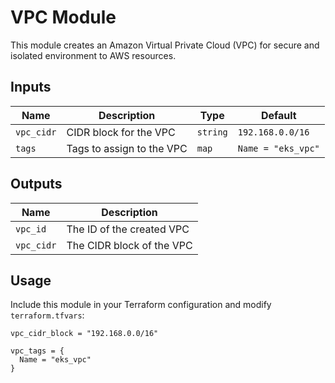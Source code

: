 # VPC Module

This module creates an Amazon Virtual Private Cloud (VPC) for secure and isolated environment to AWS resources.

## Inputs

| Name              | Description                  | Type      | Default             |
|-------------------|------------------------------|-----------|---------------------|
| `vpc_cidr`        | CIDR block for the VPC       | `string`  | `192.168.0.0/16`    |
| `tags`            | Tags to assign to the VPC    | `map`     | `Name = "eks_vpc"`  |

## Outputs

| Name           | Description                    |
|----------------|--------------------------------|
| `vpc_id`       | The ID of the created VPC      |
| `vpc_cidr`     | The CIDR block of the VPC      |

## Usage

Include this module in your Terraform configuration and modify `terraform.tfvars`:

```hcl
vpc_cidr_block = "192.168.0.0/16"

vpc_tags = {
  Name = "eks_vpc"
}
```
